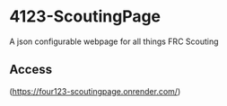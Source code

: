 # 4123-ScoutingPage
A json configurable webpage for all things FRC Scouting

## Access
(https://four123-scoutingpage.onrender.com/)
